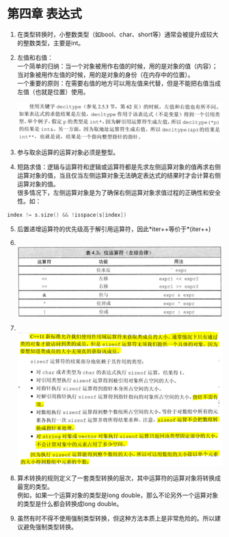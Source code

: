 # 第四章 表达式

1. 在类型转换时，小整数类型（如bool、char、short等）通常会被提升成较大的整数类型，主要是int。

2. 左值和右值：<br>一个简单的归纳：当一个对象被用作右值的时候，用的是对象的值（内容）；当对象被用作左值的时候，用的是对象的身份（在内存中的位置）。<br>一个重要的原则：在需要右值的地方可以用左值来代替，但是不能把右值当成左值（也就是位置）使用。

   <img src=".\pic\pic1.png" style="zoom: 67%;" />

3.  参与取余运算的运算对象必须是整型。

4.  短路求值：逻辑与运算符和逻辑或运算符都是先求左侧运算对象的值再求右侧运算对象的值，当且仅当左侧运算对象无法确定表达式的结果时才会计算右侧运算对象的值。<br>很多情况下，左侧运算对象是为了确保右侧运算对象求值过程的正确性和安全性。如：

   ```cpp
   index != s.size() && !isspace(s[index])
   ```
   
5. 后置递增运算符的优先级高于解引用运算符，因此\*iter++等价于\*(iter++)

6.  <br><img src=".\pic\pic2.png" style="zoom: 67%;" />

7.  <br><img src=".\pic\pic3.png" style="zoom:80%;" />

8. 算术转换的规则定义了一套类型转换的层次，其中运算符的运算对象将转换成最宽的类型。 <br>例如，如果一个运算对象的类型是long double，那么不论另外一个运算对象的类型是什么都会转换成long double。

9.  虽然有时不得不使用强制类型转换，但这种方法本质上是非常危险的。所以建议避免强制类型转换。